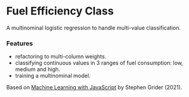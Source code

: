 # Fuel Efficiency Class

A multinominal logistic regression to handle multi-value classification.

<!-- <p align="center">
        <img src="screenshot.png">
</p> -->

### Features

- refactoring to multi-column weights.
- classifying continuous values in 3 ranges of fuel consumption: low, medium and high.
- training a multinominal model.

Based on [Machine Learning with JavaScript](https://www.udemy.com/course/machine-learning-with-javascript/) by Stephen Grider (2021).
